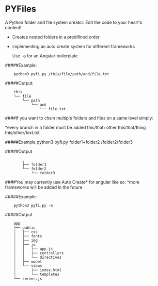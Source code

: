 # PYFiles
A Python folder and file system creator. Edit the code to your heart's content!

- Creates nested folders in a predifined order
- Implementing an auto create system for different frameworks
	
	Use -a for an Angular boilerplate



#####Example:
		
		python3 pyfi.py /this/file/path/and/file.txt
		
#####Output:


		this
		└── file
    		└── path
        		└── and
            		└── file.txt
		
####If you want to chain multiple folders and files on a same level simply:

*every branch in a folder must be added this/that+other this/that/thing this/other/text.txt


#####Example
	python3 pyfi.py folder1+folder2 /folder2/folder3 


#####Output


		    .
			├── folder1
			└── folder2
    			└── folder3
				
####You may currently use Auto Create* for angular like so:
*more frameworks will be added in the future


#####Example:

		python3 pyfi.py -a
		
#####Output

		app
		├── public
		│   ├── css
		│   ├── fonts
		│   ├── img
		│   ├── js
		│   │   ├── app.js
		│   │   ├── controllers
		│   │   └── directives
		│   ├── model
		│   └── views
		│       ├── index.html
		│       └── templates
		└── server.js


 
				
